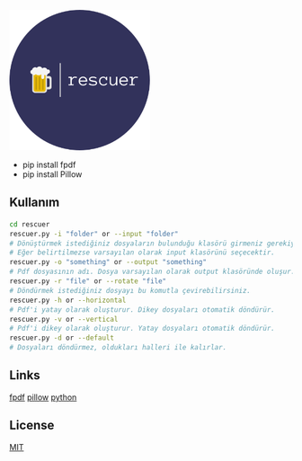 ![logo](logo.png) 


- pip install fpdf
- pip install Pillow


## Kullanım

```bash
cd rescuer
rescuer.py -i "folder" or --input "folder"
# Dönüştürmek istediğiniz dosyaların bulunduğu klasörü girmeniz gerekiyor.
# Eğer belirtilmezse varsayılan olarak input klasörünü seçecektir.
rescuer.py -o "something" or --output "something"
# Pdf dosyasının adı. Dosya varsayılan olarak output klasöründe oluşur.
rescuer.py -r "file" or --rotate "file"
# Döndürmek istediğiniz dosyayı bu komutla çevirebilirsiniz.
rescuer.py -h or --horizontal
# Pdf'i yatay olarak oluşturur. Dikey dosyaları otomatik döndürür. 
rescuer.py -v or --vertical
# Pdf'i dikey olarak oluşturur. Yatay dosyaları otomatik döndürür. 
rescuer.py -d or --default
# Dosyaları döndürmez, oldukları halleri ile kalırlar. 
```

## Links
[fpdf](https://pypi.org/project/fpdf/)
[pillow](https://pypi.org/project/Pillow/)
[python](https://www.python.org/downloads/windows/)


## License
[MIT](https://choosealicense.com/licenses/mit/)




